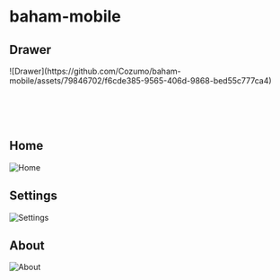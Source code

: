 # baham-mobile

## Drawer

<div style="height: 100px"> ![Drawer](https://github.com/Cozumo/baham-mobile/assets/79846702/f6cde385-9565-406d-9868-bed55c777ca4) </div>

## Home

![Home](https://github.com/Cozumo/baham-mobile/assets/79846702/d5981756-525f-43df-b87d-7983ce701f6f)

## Settings

![Settings](https://github.com/Cozumo/baham-mobile/assets/79846702/ce1eb892-f4bc-4df4-8b16-cf54582dee48)

## About 

![About](https://github.com/Cozumo/baham-mobile/assets/79846702/73a896ad-e28e-4af2-afc3-ea73a816c507)
